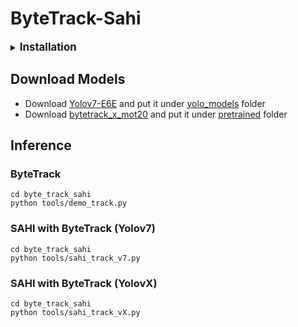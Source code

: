 # ByteTrack-Sahi
<details>

<summary>
<big><b>Installation</b></big>
</summary>  

- Install StrongSORT
```js
  cd StrongSORT
  pip install -r requirements.txt
```
- Install ByteTrack
```js
 cd ByteTrack
 pip install -r requirements.txt
 python3 setup.py develop
```
- Install SAHI
```js
  git clone https://github.com/kadirnar/Yolov7-SAHI.git
  python3 setup.py install
```

</details> 

## Download Models
- Download [Yolov7-E6E](https://github.com/WongKinYiu/yolov7/releases/download/v0.1/yolov7-e6e.pt) and put it under [yolo_models](https://github.com/danial880/ByteTrack-Sahi/tree/main/byte_track_sahi/yolo_models) folder
- Download [bytetrack_x_mot20](https://drive.google.com/file/d/1HX2_JpMOjOIj1Z9rJjoet9XNy_cCAs5U/view?usp=sharing) and put it under [pretrained](https://github.com/danial880/ByteTrack-Sahi/tree/main/byte_track_sahi/pretrained) folder

## Inference
### ByteTrack
```
cd byte_track_sahi
python tools/demo_track.py
```
### SAHI with ByteTrack (Yolov7)
```
cd byte_track_sahi
python tools/sahi_track_v7.py
```
### SAHI with ByteTrack (YolovX)
```
cd byte_track_sahi
python tools/sahi_track_vX.py 
```
